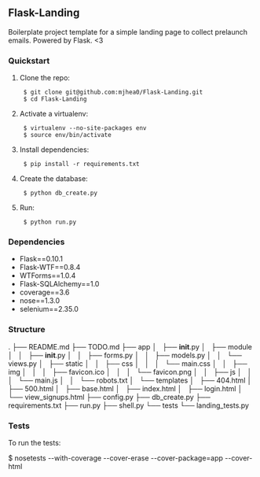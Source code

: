 ## Flask-Landing

Boilerplate project template for a simple landing page to collect prelaunch emails. Powered by Flask. <3

### Quickstart

1. Clone the repo:

        $ git clone git@github.com:mjhea0/Flask-Landing.git
        $ cd Flask-Landing
        
2. Activate a virtualenv:

        $ virtualenv --no-site-packages env
        $ source env/bin/activate
        
3. Install dependencies:

        $ pip install -r requirements.txt
        
4. Create the database:

        $ python db_create.py
        
5. Run:

        $ python run.py

### Dependencies

 - Flask==0.10.1
 - Flask-WTF==0.8.4
 - WTForms==1.0.4
 - Flask-SQLAlchemy==1.0
 - coverage==3.6
 - nose==1.3.0
 - selenium==2.35.0

### Structure

  .
	├── README.md
	├── TODO.md
	├── app
	│   ├── __init__.py
	│   ├── module
	│   │   ├── __init__.py
	│   │   ├── forms.py
	│   │   ├── models.py
	│   │   └── views.py
	│   ├── static
	│   │   ├── css
	│   │   │   └── main.css
	│   │   ├── img
	│   │   │   ├── favicon.ico
	│   │   │   └── favicon.png
	│   │   ├── js
	│   │   │   └── main.js
	│   │   └── robots.txt
	│   └── templates
	│       ├── 404.html
	│       ├── 500.html
	│       ├── base.html
	│       ├── index.html
	│       ├── login.html
	│       └── view_signups.html
	├── config.py
	├── db_create.py
	├── requirements.txt
	├── run.py
	├── shell.py
	└── tests
	    └── landing_tests.py

### Tests

To run the tests:

  $ nosetests --with-coverage --cover-erase --cover-package=app --cover-html
